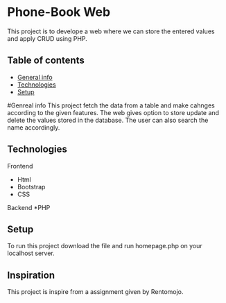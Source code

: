 # Phone-Book Web
This project is to develope a web where we can store the entered values and apply CRUD using PHP.
 ## Table of contents
* [General info](#general-info)
* [Technologies](#technologies)
* [Setup](#setup)

#Genreal info
This project fetch the data from a table and make cahnges according to the given features. The web gives option to store update and delete the values stored in the database. The user can also search the name accordingly.

## Technologies
Frontend
* Html
* Bootstrap
* CSS

Backend
*PHP

## Setup
To run this project download the file and run homepage.php on your localhost server.

## Inspiration
This project is inspire from a assignment given by Rentomojo.
